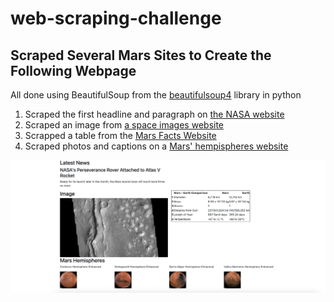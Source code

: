 # web-scraping-challenge

## Scraped Several Mars Sites to Create the Following Webpage

All done using BeautifulSoup from the [beautifulsoup4](https://pypi.org/project/beautifulsoup4/) library in python

1. Scraped the first headline and paragraph on [the NASA website](https://redplanetscience.com/)
2. Scraped an image from [a space images website](https://spaceimages-mars.com/)
3. Scrapped a table from the [Mars Facts Website](https://galaxyfacts-mars.com/)
4. Scraped photos and captions on a [Mars' hempispheres website](https://marshemispheres.com/)

![img](https://github.com/habrasek/web-scraping-challenge/blob/9af761dfcbf919a2c70eda06de10eb7e36e20b93/improved_screenshot)

